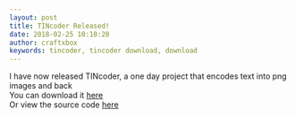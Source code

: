 ```yaml
---
layout: post
title: TINcoder Released!
date: 2018-02-25 10:10:20
author: craftxbox
keywords: tincoder, tincoder download, download
---
```

I have now released TINcoder, a one day project that encodes text into png images and back  
You can download it [here](https://craftxbox.com/downloads/tincoder/)  
Or view the source code [here](https://github.com/craftxbox/TINcoder/)
